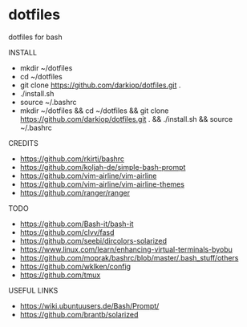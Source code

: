 # dotfiles
dotfiles for bash

INSTALL
- mkdir ~/dotfiles
- cd ~/dotfiles
- git clone https://github.com/darkiop/dotfiles.git .
- ./install.sh
- source ~/.bashrc
- mkdir ~/dotfiles && cd ~/dotfiles && git clone https://github.com/darkiop/dotfiles.git . && ./install.sh && source ~/.bashrc

CREDITS

- https://github.com/rkirti/bashrc
- https://github.com/koljah-de/simple-bash-prompt
- https://github.com/vim-airline/vim-airline
- https://github.com/vim-airline/vim-airline-themes
- https://github.com/ranger/ranger

TODO

- https://github.com/Bash-it/bash-it
- https://github.com/clvv/fasd
- https://github.com/seebi/dircolors-solarized
- https://www.linux.com/learn/enhancing-virtual-terminals-byobu
- https://github.com/moprak/bashrc/blob/master/.bash_stuff/others
- https://github.com/wklken/config
- https://github.com/tmux

USEFUL LINKS

- https://wiki.ubuntuusers.de/Bash/Prompt/
- https://github.com/brantb/solarized
